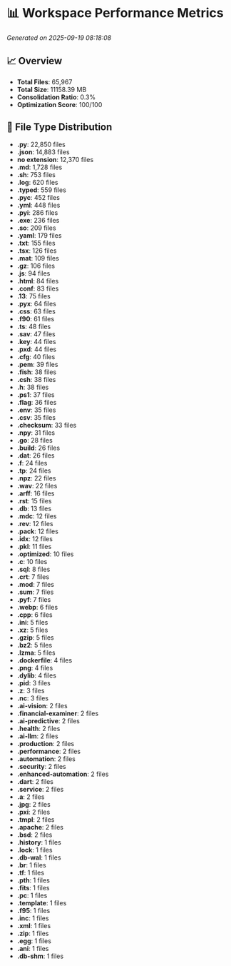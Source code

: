 # 📊 Workspace Performance Metrics

_Generated on 2025-09-19 08:18:08_

## 📈 Overview

- **Total Files**: 65,967
- **Total Size**: 11158.39 MB
- **Consolidation Ratio**: 0.3%
- **Optimization Score**: 100/100

## 📁 File Type Distribution

- **.py**: 22,850 files
- **.json**: 14,883 files
- **no extension**: 12,370 files
- **.md**: 1,728 files
- **.sh**: 753 files
- **.log**: 620 files
- **.typed**: 559 files
- **.pyc**: 452 files
- **.yml**: 448 files
- **.pyi**: 286 files
- **.exe**: 236 files
- **.so**: 209 files
- **.yaml**: 179 files
- **.txt**: 155 files
- **.tsx**: 126 files
- **.mat**: 109 files
- **.gz**: 106 files
- **.js**: 94 files
- **.html**: 84 files
- **.conf**: 83 files
- **.13**: 75 files
- **.pyx**: 64 files
- **.css**: 63 files
- **.f90**: 61 files
- **.ts**: 48 files
- **.sav**: 47 files
- **.key**: 44 files
- **.pxd**: 44 files
- **.cfg**: 40 files
- **.pem**: 39 files
- **.fish**: 38 files
- **.csh**: 38 files
- **.h**: 38 files
- **.ps1**: 37 files
- **.flag**: 36 files
- **.env**: 35 files
- **.csv**: 35 files
- **.checksum**: 33 files
- **.npy**: 31 files
- **.go**: 28 files
- **.build**: 26 files
- **.dat**: 26 files
- **.f**: 24 files
- **.tp**: 24 files
- **.npz**: 22 files
- **.wav**: 22 files
- **.arff**: 16 files
- **.rst**: 15 files
- **.db**: 13 files
- **.mdc**: 12 files
- **.rev**: 12 files
- **.pack**: 12 files
- **.idx**: 12 files
- **.pkl**: 11 files
- **.optimized**: 10 files
- **.c**: 10 files
- **.sql**: 8 files
- **.crt**: 7 files
- **.mod**: 7 files
- **.sum**: 7 files
- **.pyf**: 7 files
- **.webp**: 6 files
- **.cpp**: 6 files
- **.ini**: 5 files
- **.xz**: 5 files
- **.gzip**: 5 files
- **.bz2**: 5 files
- **.lzma**: 5 files
- **.dockerfile**: 4 files
- **.png**: 4 files
- **.dylib**: 4 files
- **.pid**: 3 files
- **.z**: 3 files
- **.nc**: 3 files
- **.ai-vision**: 2 files
- **.financial-examiner**: 2 files
- **.ai-predictive**: 2 files
- **.health**: 2 files
- **.ai-llm**: 2 files
- **.production**: 2 files
- **.performance**: 2 files
- **.automation**: 2 files
- **.security**: 2 files
- **.enhanced-automation**: 2 files
- **.dart**: 2 files
- **.service**: 2 files
- **.a**: 2 files
- **.jpg**: 2 files
- **.pxi**: 2 files
- **.tmpl**: 2 files
- **.apache**: 2 files
- **.bsd**: 2 files
- **.history**: 1 files
- **.lock**: 1 files
- **.db-wal**: 1 files
- **.br**: 1 files
- **.tf**: 1 files
- **.pth**: 1 files
- **.fits**: 1 files
- **.pc**: 1 files
- **.template**: 1 files
- **.f95**: 1 files
- **.inc**: 1 files
- **.xml**: 1 files
- **.zip**: 1 files
- **.egg**: 1 files
- **.ani**: 1 files
- **.db-shm**: 1 files
